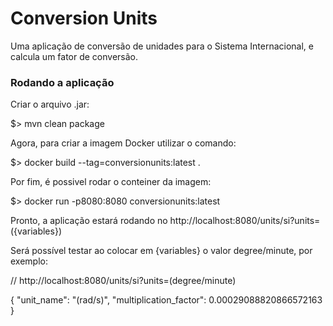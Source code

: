 # Conversion Units

Uma aplicação de conversão de unidades para o Sistema Internacional, e calcula um fator de conversão.

### Rodando a aplicação

Criar o arquivo .jar:

$> mvn clean package

Agora, para criar a imagem Docker utilizar o comando:

$> docker build --tag=conversionunits:latest .

Por fim, é possivel rodar o conteiner da imagem:

$> docker run -p8080:8080 conversionunits:latest

Pronto, a aplicação estará rodando no http://localhost:8080/units/si?units=({variables})

Será possível testar ao colocar em {variables} o valor degree/minute, por exemplo:

// http://localhost:8080/units/si?units=(degree/minute)

{
  "unit_name": "(rad/s)",
  "multiplication_factor": 0.00029088820866572163
}
